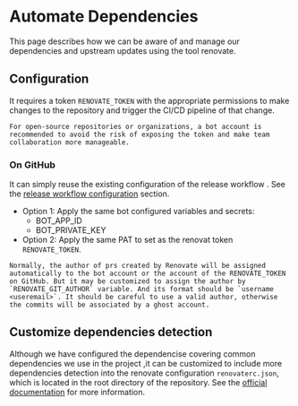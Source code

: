 # Automate Dependencies

This page describes how we can be aware of and manage our dependencies and upstream updates using the tool renovate.

## Configuration

It requires a token `RENOVATE_TOKEN` with the appropriate permissions to make changes to the repository and trigger the CI/CD pipeline of that change.

```{note}
For open-source repositories or organizations, a bot account is recommended to avoid the risk of exposing the token and make team collaboration more manageable.
```

### On GitHub

It can simply reuse the existing configuration of the release workflow . See the [release workflow configuration](./release_workflow.md) section.

- Option 1: Apply the same bot configured variables and secrets:
  - BOT_APP_ID
  - BOT_PRIVATE_KEY
- Option 2: Apply the same PAT to set as the renovat token `RENOVATE_TOKEN`.

```{note}
Normally, the author of prs created by Renovate will be assigned automatically to the bot account or the account of the RENOVATE_TOKEN on GitHub. But it may be customized to assign the author by `RENOVATE_GIT_AUTHOR` variable. And its format should be `username <useremail>`. It should be careful to use a valid author, otherwise the commits will be associated by a ghost account.
```

## Customize dependencies detection

Although we have configured the dependencise covering common dependencies we use in the project ,it can be customized to include more dependencies detection into the renovate configuration `renovaterc.json`, which is located in the root directory of the repository. See the [official documentation](https://docs.renovatebot.com/configuration-options/) for more information.
